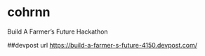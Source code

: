 # cohrnn
Build A Farmer’s Future Hackathon

##devpost url
https://build-a-farmer-s-future-4150.devpost.com/

